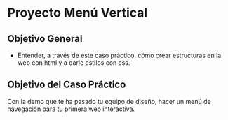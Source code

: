 # **Proyecto Menú Vertical**

## **Objetivo General**

* Entender, a través de este caso práctico, cómo crear estructuras en la web con html y a darle estilos con css.

## **Objetivo del Caso Práctico**

Con la demo que te ha pasado tu equipo de diseño, hacer un menú de navegación para tu primera web interactiva.
